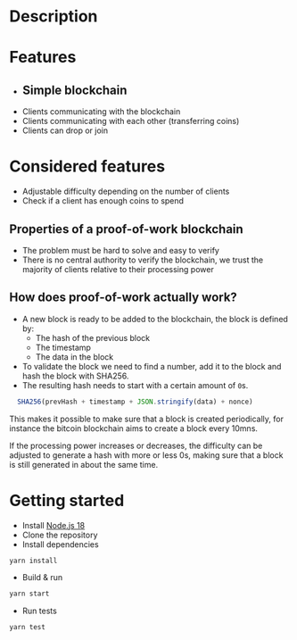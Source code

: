 
# Description

# Features
- Simple blockchain
  - 
- Clients communicating with the blockchain
- Clients communicating with each other (transferring coins)
- Clients can drop or join

# Considered features
- Adjustable difficulty depending on the number of clients
- Check if a client has enough coins to spend

## Properties of a proof-of-work blockchain
- The problem must be hard to solve and easy to verify
- There is no central authority to verify the blockchain, we trust the majority of clients relative to their processing power

## How does proof-of-work actually work?
- A new block is ready to be added to the blockchain, the block is defined by:
  - The hash of the previous block
  - The timestamp
  - The data in the block
- To validate the block we need to find a number, add it to the block and hash the block with SHA256.
- The resulting hash needs to start with a certain amount of `0`s.
```js
  SHA256(prevHash + timestamp + JSON.stringify(data) + nonce)
```

This makes it possible to make sure that a block is created periodically, for instance the bitcoin blockchain aims to create a block every 10mns.

If the processing power increases or decreases, the difficulty can be adjusted to generate a hash with more or less 0s, making sure that a block is still generated in about the same time.

# Getting started
- Install [Node.js 18](https://nodejs.org) 
- Clone the repository
- Install dependencies
```sh
yarn install
```
- Build & run
```sh
yarn start
```
- Run tests
```sh
yarn test
```
